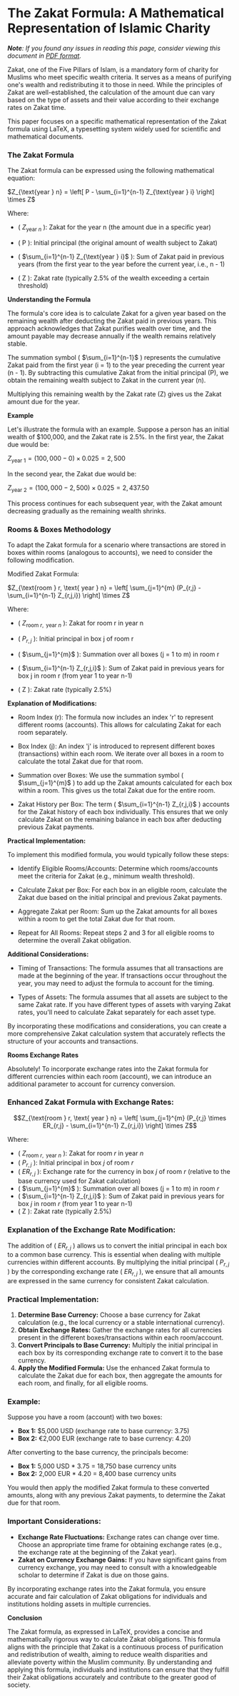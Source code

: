 # The Zakat Formula: A Mathematical Representation of Islamic Charity

_**Note**: If you found any issues in reading this page, consider viewing this document in [PDF format](mathematics.pdf)._

Zakat, one of the Five Pillars of Islam, is a mandatory form of charity for Muslims who meet specific wealth criteria. It serves as a means of purifying one's wealth and redistributing it to those in need. While the principles of Zakat are well-established, the calculation of the amount due can vary based on the type of assets and their value according to their exchange rates on Zakat time.

This paper focuses on a specific mathematical representation of the Zakat formula using LaTeX, a typesetting system widely used for scientific and mathematical documents.

### The Zakat Formula

The Zakat formula can be expressed using the following mathematical equation:

$Z_{\text{year } n} = \left[ P - \sum_{i=1}^{n-1} Z_{\text{year } i} \right] \times Z$

Where:

 * ( $Z_{\text{year } n}$ ): Zakat for the year n (the amount due in a specific year)
 
* ( P ): Initial principal (the original amount of wealth subject to Zakat)

 * ( $\sum_{i=1}^{n-1} Z_{\text{year } i}$ ): Sum of Zakat paid in previous years (from the first year to the year before the current year, i.e., n - 1)

 * ( Z ): Zakat rate (typically 2.5% of the wealth exceeding a certain threshold)

**Understanding the Formula**

The formula's core idea is to calculate Zakat for a given year based on the remaining wealth after deducting the Zakat paid in previous years. This approach acknowledges that Zakat purifies wealth over time, and the amount payable may decrease annually if the wealth remains relatively stable.

The summation symbol ( $\sum_{i=1}^{n-1}$ ) represents the cumulative Zakat paid from the first year (i = 1) to the year preceding the current year (n - 1). By subtracting this cumulative Zakat from the initial principal (P), we obtain the remaining wealth subject to Zakat in the current year (n).

Multiplying this remaining wealth by the Zakat rate (Z) gives us the Zakat amount due for the year.

**Example**

Let's illustrate the formula with an example. Suppose a person has an initial wealth of $100,000, and the Zakat rate is 2.5%. In the first year, the Zakat due would be:

$Z_{\text{year } 1} = (100,000 - 0) \times 0.025 = 2,500$

In the second year, the Zakat due would be:

$Z_{\text{year } 2} = (100,000 - 2,500) \times 0.025 = 2,437.50$

This process continues for each subsequent year, with the Zakat amount decreasing gradually as the remaining wealth shrinks.


### Rooms & Boxes Methodology

To adapt the Zakat formula for a scenario where transactions are stored in boxes within rooms (analogous to accounts), we need to consider the following modification.

Modified Zakat Formula:

$Z_{\text{room } r, \text{ year } n} = \left[ \sum_{j=1}^{m} (P_{r,j} -  \sum_{i=1}^{n-1} Z_{r,j,i}) \right] \times Z$

Where:

 * ( $Z_{\text{room } r, \text{ year } n}$ ): Zakat for room r in year n

 * ( $P_{r,j}$ ): Initial principal in box j of room r

 * ( $\sum_{j=1}^{m}$ ): Summation over all boxes (j = 1 to m) in room r

 * ( $\sum_{i=1}^{n-1} Z_{r,j,i}$ ): Sum of Zakat paid in previous years for box j in room r (from year 1 to year n-1)

 * ( Z ): Zakat rate (typically 2.5%)

**Explanation of Modifications:**

 * Room Index (r): The formula now includes an index 'r' to represent different rooms (accounts). This allows for calculating Zakat for each room separately.

 * Box Index (j): An index 'j' is introduced to represent different boxes (transactions) within each room. We iterate over all boxes in a room to calculate the total Zakat due for that room.

 * Summation over Boxes: We use the summation symbol ( $\sum_{j=1}^{m}$ ) to add up the Zakat amounts calculated for each box within a room. This gives us the total Zakat due for the entire room.

 * Zakat History per Box: The term ( $\sum_{i=1}^{n-1} Z_{r,j,i}$ ) accounts for the Zakat history of each box individually. This ensures that we only calculate Zakat on the remaining balance in each box after deducting previous Zakat payments.

**Practical Implementation:**

To implement this modified formula, you would typically follow these steps:
* Identify Eligible Rooms/Accounts: Determine which rooms/accounts meet the criteria for Zakat (e.g., minimum wealth threshold).

 * Calculate Zakat per Box: For each box in an eligible room, calculate the Zakat due based on the initial principal and previous Zakat payments.

 * Aggregate Zakat per Room: Sum up the Zakat amounts for all boxes within a room to get the total Zakat due for that room.

 * Repeat for All Rooms: Repeat steps 2 and 3 for all eligible rooms to determine the overall Zakat obligation.

**Additional Considerations:**

 * Timing of Transactions: The formula assumes that all transactions are made at the beginning of the year. If transactions occur throughout the year, you may need to adjust the formula to account for the timing.

 * Types of Assets: The formula assumes that all assets are subject to the same Zakat rate. If you have different types of assets with varying Zakat rates, you'll need to calculate Zakat separately for each asset type.

By incorporating these modifications and considerations, you can create a more comprehensive Zakat calculation system that accurately reflects the structure of your accounts and transactions.

**Rooms Exchange Rates**

Absolutely! To incorporate exchange rates into the Zakat formula for different currencies within each room (account), we can introduce an additional parameter to account for currency conversion.

### Enhanced Zakat Formula with Exchange Rates:

```math
Z_{\text{room } r, \text{ year } n} = \left[ \sum_{j=1}^{m} (P_{r,j} \times ER_{r,j} -  \sum_{i=1}^{n-1} Z_{r,j,i}) \right] \times Z
```

Where:

*   \( $Z_{\text{room } r, \text{ year } n}$ \): Zakat for room _r_ in year _n_
*   \( $P_{r,j}$ \): Initial principal in box _j_ of room _r_
*   \( $ER_{r,j}$ \): Exchange rate for the currency in box _j_ of room _r_ (relative to the base currency used for Zakat calculation)
*   \( $\sum_{j=1}^{m}$ \): Summation over all boxes (j = 1 to m) in room _r_
*   \( $\sum_{i=1}^{n-1} Z_{r,j,i}$ \): Sum of Zakat paid in previous years for box _j_ in room _r_ (from year 1 to year n-1)
*   \( Z \): Zakat rate (typically 2.5%)

### Explanation of the Exchange Rate Modification:

The addition of \( $ER_{r,j}$ \) allows us to convert the initial principal in each box to a common base currency. This is essential when dealing with multiple currencies within different accounts. By multiplying the initial principal \( $P_{r,j}$ \) by the corresponding exchange rate \( $ER_{r,j}$ \), we ensure that all amounts are expressed in the same currency for consistent Zakat calculation.

### Practical Implementation:

1.  **Determine Base Currency:** Choose a base currency for Zakat calculation (e.g., the local currency or a stable international currency).
2.  **Obtain Exchange Rates:** Gather the exchange rates for all currencies present in the different boxes/transactions within each room/account.
3.  **Convert Principals to Base Currency:** Multiply the initial principal in each box by its corresponding exchange rate to convert it to the base currency.
4.  **Apply the Modified Formula:** Use the enhanced Zakat formula to calculate the Zakat due for each box, then aggregate the amounts for each room, and finally, for all eligible rooms.

### Example:

Suppose you have a room (account) with two boxes:

*   **Box 1:** $5,000 USD (exchange rate to base currency: 3.75)
*   **Box 2:** €2,000 EUR (exchange rate to base currency: 4.20)

After converting to the base currency, the principals become:

*   **Box 1:** 5,000 USD * 3.75 = 18,750 base currency units
*   **Box 2:** 2,000 EUR * 4.20 = 8,400 base currency units

You would then apply the modified Zakat formula to these converted amounts, along with any previous Zakat payments, to determine the Zakat due for that room.

### Important Considerations:

*   **Exchange Rate Fluctuations:** Exchange rates can change over time. Choose an appropriate time frame for obtaining exchange rates (e.g., the exchange rate at the beginning of the Zakat year).
*   **Zakat on Currency Exchange Gains:** If you have significant gains from currency exchange, you may need to consult with a knowledgeable scholar to determine if Zakat is due on those gains.

By incorporating exchange rates into the Zakat formula, you ensure accurate and fair calculation of Zakat obligations for individuals and institutions holding assets in multiple currencies.


**Conclusion**

The Zakat formula, as expressed in LaTeX, provides a concise and mathematically rigorous way to calculate Zakat obligations. This formula aligns with the principle that Zakat is a continuous process of purification and redistribution of wealth, aiming to reduce wealth disparities and alleviate poverty within the Muslim community. By understanding and applying this formula, individuals and institutions can ensure that they fulfill their Zakat obligations accurately and contribute to the greater good of society.
